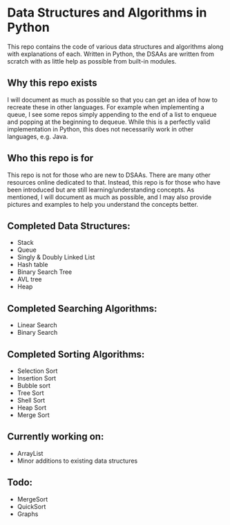 # Data Structures and Algorithms in Python

This repo contains the code of various data structures and algorithms along with explanations of each. 
Written in Python, the DSAAs are written from scratch with as little help as possible from
built-in modules. 

## Why this repo exists
I will document as much as possible so that you can get an idea of how to recreate these in other languages.
For example when implementing a queue, I see some repos simply appending to the end of a list to enqueue and popping 
at the beginning to dequeue. While this is a perfectly valid implementation in Python, this does not necessarily work in other
languages, e.g. Java. 

## Who this repo is for
This repo is not for those who are new to DSAAs. There are many other resources online dedicated to that. Instead, this repo is for those who have been introduced but are still learning/understanding concepts. As mentioned, I will document as much as possible, and I may also provide pictures and examples to help you understand the concepts better.

## Completed Data Structures:
- Stack
- Queue
- Singly & Doubly Linked List
- Hash table
- Binary Search Tree
- AVL tree
- Heap

## Completed Searching Algorithms:
- Linear Search
- Binary Search

## Completed Sorting Algorithms:
- Selection Sort
- Insertion Sort
- Bubble sort
- Tree Sort
- Shell Sort
- Heap Sort
- Merge Sort

## Currently working on:
- ArrayList
- Minor additions to existing data structures

## Todo:
- MergeSort
- QuickSort
- Graphs